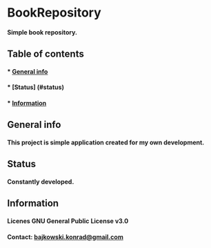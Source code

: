 # BookRepository

#### Simple book repository.



## Table of contents

#### * [General info](#general-info)
#### * [Status] (#status)
#### * [Information](#information)



## General info

#### This project is simple application created for my own development.



## Status

#### Constantly developed.



## Information

#### Licenes GNU General Public License v3.0
#### Contact: bajkowski.konrad@gmail.com